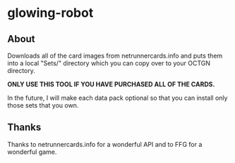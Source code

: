 # glowing-robot

## About

Downloads all of the card images from netrunnercards.info and puts them into a local "Sets/" directory which you can copy over to your OCTGN directory.

**ONLY USE THIS TOOL IF YOU HAVE PURCHASED ALL OF THE CARDS.**

In the future, I will make each data pack optional so that you can install only those sets that you own.

## Thanks

Thanks to netrunnercards.info for a wonderful API and to FFG for a wonderful game.
